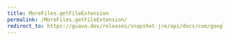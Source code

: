```yaml
---
title: MoreFiles.getFileExtension
permalink: /MoreFiles.getFileExtension/
redirect_to: https://guava.dev/releases/snapshot-jre/api/docs/com/google/common/io/MoreFiles.html#getFileExtension-java.nio.file.Path-
---
```

